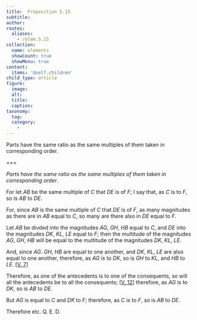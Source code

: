 ```yaml
---
title:  Proposition 5.15
subtitle: 
author:
routes:
  aliases:
    - /elem.5.15
collection:
  name: elements
  showCount: true
  showMenu: true
content:
  items: '@self.children'
child_type: article
figure:
  image:
  alt:
  title:
  caption:
taxonomy:
  tag:
  category:
    - 
---
```


<p><emph>Parts have the same ratio as the same multiples of them taken in corresponding order</emph>. </p>

===

<p><em>Parts have the same ratio as the same multiples of them taken in corresponding order</em>. </p>

<p>For let <em>AB</em> be the same multiple of <em>C</em> that <em>DE</em> is of <em>F</em>; I say that, as <em>C</em> is to <em>F</em>, so is <em>AB</em> to <em>DE</em>. 
      </p>

<p>For, since <em>AB</em> is the same multiple of <em>C</em> that <em>DE</em> is of <em>F</em>, as many magnitudes as there are in <em>AB</em> equal to <em>C</em>, so many are there also in <em>DE</em> equal to <em>F</em>. </p>

<p>Let <em>AB</em> be divded into the magnitudes <em>AG</em>, <em>GH</em>, <em>HB</em> equal to <em>C</em>, and <em>DE</em> into the magnitudes <em>DK</em>, <em>KL</em>, <em>LE</em> equal to <em>F</em>; then the multitude of the magnitudes <em>AG</em>, <em>GH</em>, <em>HB</em> will be equal to the multitude of the magnitudes <em>DK</em>, <em>KL</em>, <em>LE</em>. </p>

<p>And, since <em>AG</em>. <em>GH</em>, <em>HB</em> are equal to one another, and <em>DK</em>, <em>KL</em>, <em>LE</em> are also equal to one another, therefore, as <em>AG</em> is to <em>DK</em>, so is <em>GH</em> to <em>KL</em>, and <em>HB</em> to <em>LE</em>. [<a href="/elem.5.7">V. 7</a>] </p>

<p>Therefore, as one of the antecedents is to one of the consequents, so will all the antecedents be to all the consequents; [<a href="/elem.5.12">V. 12</a>] <span class="center">therefore, as <em>AG</em> is to <em>DK</em>, so is <em>AB</em> to <em>DE</em>.</span>
       <pb n="164"/></p>

<p>But <em>AG</em> is equal to <em>C</em> and <em>DK</em> to <em>F</em>; <span class="center">therefore, as <em>C</em> is to <em>F</em>, so is <em>AB</em> to <em>DE</em>.</span>
      </p>

<p>Therefore etc. Q. E. D.</p>
